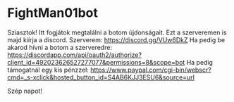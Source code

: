 # FightMan01bot
Sziasztok! Itt fogjátok megtalálni a botom újdonságait. Ezt a szerveremen is majd kiírja a discord. 
Szerverem: https://discord.gg/VUw6DkZ 
Ha pedig be akarod hívni a botom a szerveredre: https://discordapp.com/api/oauth2/authorize?client_id=492023626527277077&permissions=8&scope=bot
Ha pedig támogatnál egy kis pénzzel: https://www.paypal.com/cgi-bin/webscr?cmd=_s-xclick&hosted_button_id=S4AB6KJJ3ESU6&source=url

Szép napot!
